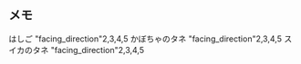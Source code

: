 ## メモ
はしご "facing_direction"2,3,4,5
かぼちゃのタネ "facing_direction"2,3,4,5
スイカのタネ "facing_direction"2,3,4,5